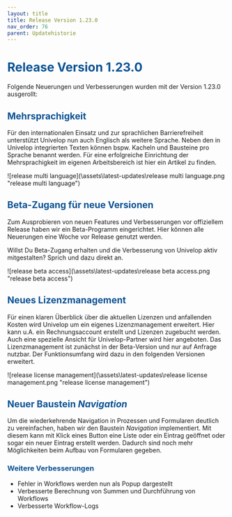 ```yaml
---
layout: title
title: Release Version 1.23.0
nav_order: 76
parent: Updatehistorie
---
```


# <span style="color:#0b5394">**Release Version 1.23.0**</span>

Folgende Neuerungen und Verbesserungen wurden mit der Version 1.23.0 ausgerollt:

## <span style="color:#0b5394">**Mehrsprachigkeit**</span>

Für den internationalen Einsatz und zur sprachlichen Barrierefreiheit unterstützt Univelop nun auch Englisch als weitere Sprache. Neben den in Univelop integrierten Texten können bspw. Kacheln und Bausteine pro Sprache benannt werden.
Für eine erfolgreiche Einrichtung der Mehrsprachigkeit im eigenen Arbeitsbereich ist hier ein Artikel zu finden.

![release multi language](\assets\latest-updates\release multi language.png "release multi language")

## <span style="color:#0b5394">**Beta-Zugang für neue Versionen**</span>

Zum Ausprobieren von neuen Features und Verbesserungen vor offiziellem Release haben wir ein Beta-Programm eingerichtet. Hier können alle Neuerungen eine Woche vor Release genutzt werden.

Willst Du Beta-Zugang erhalten und die Verbesserung von Univelop aktiv mitgestalten? Sprich und dazu direkt an.

![release beta access](\assets\latest-updates\release beta access.png "release beta access")

## <span style="color:#0b5394">**Neues Lizenzmanagement**</span>

Für einen klaren Überblick über die aktuellen Lizenzen und anfallenden Kosten wird Univelop um ein eigenes Lizenzmanagement erweitert.
Hier kann u.A. ein Rechnungsaccount erstellt und Lizenzen zugebucht werden. Auch eine spezielle Ansicht für Univelop-Partner wird hier angeboten. Das Lizenzmanagement ist zunächst in der Beta-Version und nur auf Anfrage nutzbar. Der Funktionsumfang wird dazu in den folgenden Versionen erweitert.

![release license management](\assets\latest-updates\release license management.png "release license management")

## <span style="color:#0b5394">**Neuer Baustein _Navigation_**</span>

Um die wiederkehrende Navigation in Prozessen und Formularen deutlich zu vereinfachen, haben wir den Baustein _Navigation_ implementiert. Mit diesem kann mit Klick eines Button eine Liste oder ein Eintrag geöffnet oder sogar ein neuer Eintrag erstellt werden. Dadurch sind noch mehr Möglichkeiten beim Aufbau von Formularen gegeben.

### <span style="color:#0b5394">**Weitere Verbesserungen**</span>

-   Fehler in Workflows werden nun als Popup dargestellt
-   Verbesserte Berechnung von Summen und Durchführung von Workflows
-   Verbesserte Workflow-Logs
